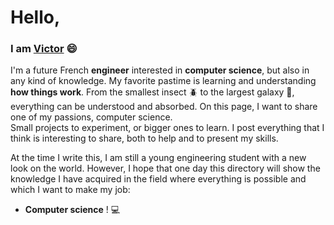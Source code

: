 # Hello,

### I am [Victor](www.linkedin.com/in/victor-demessance-65a9431b0) :smile:

I'm a future French **engineer** interested in **computer science**, but also in any kind of knowledge.
My favorite pastime is learning and understanding **how things work**. From the smallest insect :beetle: to the largest galaxy  :telescope:, everything can be understood and absorbed.
On this page, I want to share one of my passions, computer science. <br>
Small projects to experiment, or bigger ones to learn. I post everything that I think is interesting to share, both to help and to present my skills.

At the time I write this, I am still a young engineering student with a new look on the world. 
However, I hope that one day this directory will show the knowledge I have acquired in the field where everything is possible and which I want to make my job: 
  - **Computer science** ! :computer:

